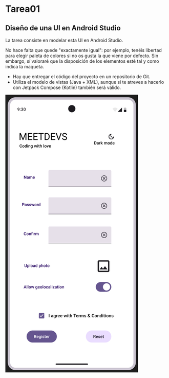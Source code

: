# Tarea01
## Diseño de una UI en Android Studio
La tarea consiste en modelar esta UI en Android Studio.

No hace falta que quede "exactamente igual": por ejemplo, tenéis libertad para elegir paleta de colores si no os gusta la que viene por defecto. Sin embargo, sí valoraré que la disposición de los elementos esté tal y como indica la maqueta.

- Hay que entregar el código del proyecto en un repositorio de Git.
- Utiliza el modelo de vistas (Java + XML), aunque si te atreves a hacerlo con Jetpack Compose (Kotlin) también será válido.

  
![](/MuestraUI.png)
